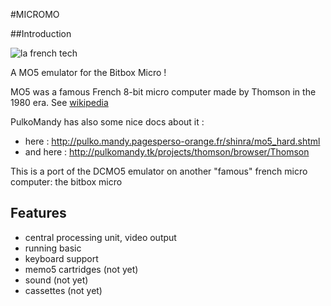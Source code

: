 #MICROMO

##Introduction

![la french tech](http://www.lafrenchtech.com/sites/all/themes/frenchtech/img/logo.png)

A MO5 emulator for the Bitbox Micro !

MO5 was a famous French 8-bit micro computer made by Thomson in the 1980 era. 
See [wikipedia](https://en.wikipedia.org/wiki/Thomson_MO5)

PulkoMandy has also some nice docs about it : 
- here : http://pulko.mandy.pagesperso-orange.fr/shinra/mo5_hard.shtml
- and here : http://pulkomandy.tk/projects/thomson/browser/Thomson

This is a port of the DCMO5 emulator on another "famous" french micro computer: the bitbox micro


## Features

 - central processing unit, video output
 - running basic
 - keyboard support
 - memo5 cartridges (not yet)
 - sound (not yet)
 - cassettes (not yet)

